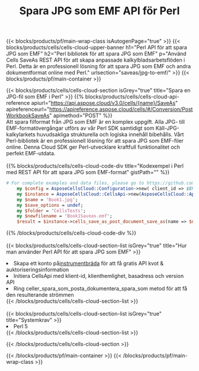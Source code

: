 ﻿---
title:  Spara JPG som EMF API för Perl
description:  Använder Aspose.Cells Cloud SDK för Perl för att spara JPG-formatfil som EMF-fil.
url: /sv/perl/saveas/jpg-to-emf/
---
{{< blocks/products/pf/main-wrap-class isAutogenPage="true" >}}
{{< blocks/products/cells/cells-cloud-upper-banner h1="Perl API för att spara JPG som EMF" h2="Perl bibliotek för att spara JPG som EMF" p="Använd Cells SaveAs REST API för att skapa anpassade kalkylbladsarbetsflöden i Perl. Detta är en professionell lösning för att spara JPG som EMF och andra dokumentformat online med Perl." urlsection="saveas/jpg-to-emf/" >}}
{{< blocks/products/pf/main-container >}}

{{< blocks/products/cells/cells-cloud-section isGrey="true" title="Spara en JPG-fil som EMF i Perl" >}}
{{% blocks/products/cells/cells-cloud-api-reference apiurl="https://api.aspose.cloud/v3.0/cells/{name}/SaveAs" apireferenceurl="https://apireference.aspose.cloud/cells/#/Conversion/PostWorkbookSaveAs" apimethod="POST" %}}
<br/>
Att spara filformat från JPG som EMF är en komplex uppgift. Alla JPG- till EMF-formatövergångar utförs av vår Perl SDK samtidigt som Käll-JPG-kalkylarkets huvudsakliga strukturella och logiska innehåll bibehålls. Vårt Perl-bibliotek är en professionell lösning för att spara JPG som EMF-filer online. Denna Cloud SDK ger Perl-utvecklare kraftfull funktionalitet och perfekt EMF-utdata.
<br/>
<br/>
{{% blocks/products/cells/cells-cloud-code-div title="Kodexempel i Perl med REST API för att spara JPG som EMF-format" gistPath="" %}}
  
```perl
# For complete examples and data files, please go to https://github.com/aspose-cells-cloud/aspose-cells-cloud-perl/
    my $config = AsposeCellsCloud::Configuration->new( client_id => $ENV{'ProductClientId'}, client_secret => $ENV{'ProductClientSecret'});
    my $instance = AsposeCellsCloud::CellsApi->new(AsposeCellsCloud::ApiClient->new( $config));
    my $name = 'Book1.jpg';
    my $save_options = undef;
    my $folder = 'CellsTests';
    my $newfilename = 'Book1Saveas.emf';
    $result = $instance->cells_save_as_post_document_save_as(name => $name,save_options => $save_options, newfilename => $newfilename, folder => $folder);
```
  
{{% /blocks/products/cells/cells-cloud-code-div %}}
<br/>
<br/>
{{< blocks/products/cells/cells-cloud-section-list isGrey="true" title="Hur man använder Perl API för att spara JPG som EMF" >}}
<li> Skapa ett konto på<a href="https://dashboard.aspose.cloud/">instrumentbräda</a> för att få gratis API kvot & auktoriseringsinformation</li>
<li>Initiera CellsApi med klient-id, klienthemlighet, basadress och version API</li>
<li>Ring celler_spara_som_posta_dokumentera_spara_som metod för att få den resulterande strömmen</li>
{{< /blocks/products/cells/cells-cloud-section-list >}}
<br/>
<br/>
{{< blocks/products/cells/cells-cloud-section-list isGrey="true" title="Systemkrav" >}}
<li>Perl 5</li>
{{< /blocks/products/cells/cells-cloud-section-list >}}

{{< /blocks/products/cells/cells-cloud-section >}}

{{< /blocks/products/pf/main-container >}}
{{< /blocks/products/pf/main-wrap-class >}}
